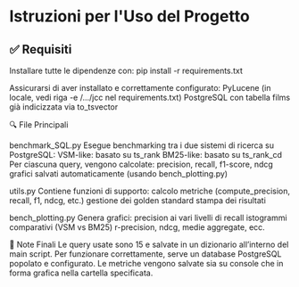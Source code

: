 # Istruzioni per l'Uso del Progetto

## ✅ Requisiti

Installare tutte le dipendenze con:
    pip install -r requirements.txt

Assicurarsi di aver installato e correttamente configurato:
    PyLucene (in locale, vedi riga -e /.../jcc nel requirements.txt)
    PostgreSQL con tabella films già indicizzata via to_tsvector

🔍 File Principali

benchmark_SQL.py
    Esegue benchmarking tra i due sistemi di ricerca su PostgreSQL:
        VSM-like: basato su ts_rank
        BM25-like: basato su ts_rank_cd
    Per ciascuna query, vengono calcolate:
        precision, recall, f1-score, ndcg
        grafici salvati automaticamente (usando bench_plotting.py)

utils.py
    Contiene funzioni di supporto:
        calcolo metriche (compute_precision, recall, f1, ndcg, etc.)
        gestione dei golden standard
        stampa dei risultati

bench_plotting.py
    Genera grafici:
        precision ai vari livelli di recall
        istogrammi comparativi (VSM vs BM25)
        r-precision, ndcg, medie aggregate, ecc.

📌 Note Finali
    Le query usate sono 15 e salvate in un dizionario all’interno del main script.
    Per funzionare correttamente, serve un database PostgreSQL popolato e configurato.
    Le metriche vengono salvate sia su console che in forma grafica nella cartella specificata.